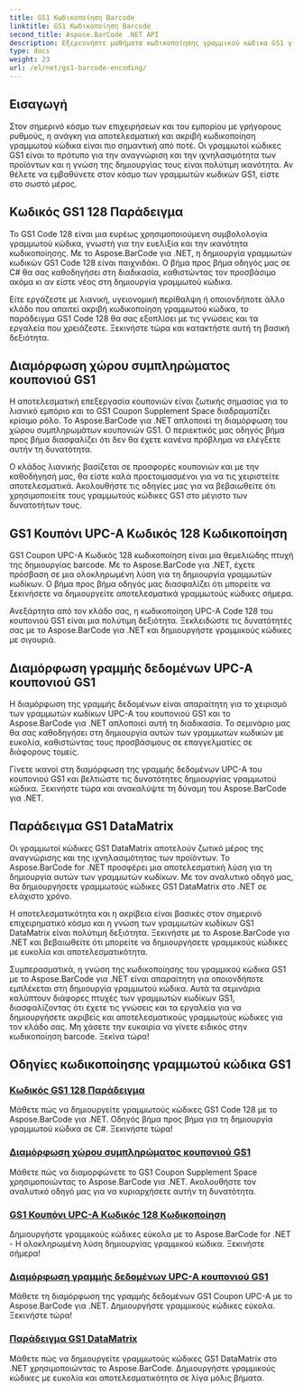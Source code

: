 ```yaml
---
title: GS1 Κωδικοποίηση Barcode
linktitle: GS1 Κωδικοποίηση Barcode
second_title: Aspose.BarCode .NET API
description: Εξερευνήστε μαθήματα κωδικοποίησης γραμμικού κώδικα GS1 για το Aspose.BarCode στο .NET. Δημιουργήστε γραμμωτούς κώδικες GS1 Code 128, UPC-A και DataMatrix με ευκολία. Ξεκινήστε τώρα!
type: docs
weight: 23
url: /el/net/gs1-barcode-encoding/
---
```


## Εισαγωγή
Στον σημερινό κόσμο των επιχειρήσεων και του εμπορίου με γρήγορους ρυθμούς, η ανάγκη για αποτελεσματική και ακριβή κωδικοποίηση γραμμωτού κώδικα είναι πιο σημαντική από ποτέ. Οι γραμμωτοί κώδικες GS1 είναι το πρότυπο για την αναγνώριση και την ιχνηλασιμότητα των προϊόντων και η γνώση της δημιουργίας τους είναι πολύτιμη ικανότητα. Αν θέλετε να εμβαθύνετε στον κόσμο των γραμμωτών κωδικών GS1, είστε στο σωστό μέρος.

## Κωδικός GS1 128 Παράδειγμα

Το GS1 Code 128 είναι μια ευρέως χρησιμοποιούμενη συμβολολογία γραμμωτού κώδικα, γνωστή για την ευελιξία και την ικανότητα κωδικοποίησης. Με το Aspose.BarCode για .NET, η δημιουργία γραμμωτών κωδικών GS1 Code 128 είναι παιχνιδάκι. Ο βήμα προς βήμα οδηγός μας σε C# θα σας καθοδηγήσει στη διαδικασία, καθιστώντας τον προσβάσιμο ακόμα κι αν είστε νέος στη δημιουργία γραμμωτού κώδικα.

Είτε εργάζεστε με λιανική, υγειονομική περίθαλψη ή οποιονδήποτε άλλο κλάδο που απαιτεί ακριβή κωδικοποίηση γραμμωτού κώδικα, το παράδειγμα GS1 Code 128 θα σας εξοπλίσει με τις γνώσεις και τα εργαλεία που χρειάζεστε. Ξεκινήστε τώρα και κατακτήστε αυτή τη βασική δεξιότητα.

## Διαμόρφωση χώρου συμπληρώματος κουπονιού GS1

Η αποτελεσματική επεξεργασία κουπονιών είναι ζωτικής σημασίας για το λιανικό εμπόριο και το GS1 Coupon Supplement Space διαδραματίζει κρίσιμο ρόλο. Το Aspose.BarCode για .NET απλοποιεί τη διαμόρφωση του χώρου συμπληρωμάτων κουπονιών GS1. Ο περιεκτικός μας οδηγός βήμα προς βήμα διασφαλίζει ότι δεν θα έχετε κανένα πρόβλημα να ελέγξετε αυτήν τη δυνατότητα.

Ο κλάδος λιανικής βασίζεται σε προσφορές κουπονιών και με την καθοδήγησή μας, θα είστε καλά προετοιμασμένοι για να τις χειριστείτε αποτελεσματικά. Ακολουθήστε τις οδηγίες μας για να βεβαιωθείτε ότι χρησιμοποιείτε τους γραμμωτούς κώδικες GS1 στο μέγιστο των δυνατοτήτων τους.

## GS1 Κουπόνι UPC-A Κωδικός 128 Κωδικοποίηση

GS1 Coupon UPC-A Κωδικός 128 κωδικοποίηση είναι μια θεμελιώδης πτυχή της δημιουργίας barcode. Με το Aspose.BarCode για .NET, έχετε πρόσβαση σε μια ολοκληρωμένη λύση για τη δημιουργία γραμμωτών κωδίκων. Ο βήμα προς βήμα οδηγός μας διασφαλίζει ότι μπορείτε να ξεκινήσετε να δημιουργείτε αποτελεσματικά γραμμωτούς κώδικες σήμερα.

Ανεξάρτητα από τον κλάδο σας, η κωδικοποίηση UPC-A Code 128 του κουπονιού GS1 είναι μια πολύτιμη δεξιότητα. Ξεκλειδώστε τις δυνατότητές σας με το Aspose.BarCode για .NET και δημιουργήστε γραμμικούς κώδικες με σιγουριά.

## Διαμόρφωση γραμμής δεδομένων UPC-A κουπονιού GS1

Η διαμόρφωση της γραμμής δεδομένων είναι απαραίτητη για το χειρισμό των γραμμωτών κωδίκων UPC-A του κουπονιού GS1 και το Aspose.BarCode για .NET απλοποιεί αυτή τη διαδικασία. Το σεμινάριο μας θα σας καθοδηγήσει στη δημιουργία αυτών των γραμμωτών κωδικών με ευκολία, καθιστώντας τους προσβάσιμους σε επαγγελματίες σε διάφορους τομείς.

Γίνετε ικανοί στη διαμόρφωση της γραμμής δεδομένων UPC-A του κουπονιού GS1 και βελτιώστε τις δυνατότητες δημιουργίας γραμμωτού κώδικα. Ξεκινήστε τώρα και ανακαλύψτε τη δύναμη του Aspose.BarCode για .NET.

## Παράδειγμα GS1 DataMatrix

Οι γραμμωτοί κώδικες GS1 DataMatrix αποτελούν ζωτικό μέρος της αναγνώρισης και της ιχνηλασιμότητας των προϊόντων. Το Aspose.BarCode for .NET προσφέρει μια αποτελεσματική λύση για τη δημιουργία αυτών των γραμμωτών κωδίκων. Με τον αναλυτικό οδηγό μας, θα δημιουργήσετε γραμμωτούς κώδικες GS1 DataMatrix στο .NET σε ελάχιστο χρόνο.

Η αποτελεσματικότητα και η ακρίβεια είναι βασικές στον σημερινό επιχειρηματικό κόσμο και η γνώση των γραμμωτών κωδίκων GS1 DataMatrix είναι πολύτιμη δεξιότητα. Ξεκινήστε με το Aspose.BarCode για .NET και βεβαιωθείτε ότι μπορείτε να δημιουργήσετε γραμμικούς κώδικες με ευκολία και αποτελεσματικότητα.

Συμπερασματικά, η γνώση της κωδικοποίησης του γραμμικού κώδικα GS1 με το Aspose.BarCode για .NET είναι απαραίτητη για οποιονδήποτε εμπλέκεται στη δημιουργία γραμμωτού κώδικα. Αυτά τα σεμινάρια καλύπτουν διάφορες πτυχές των γραμμωτών κωδίκων GS1, διασφαλίζοντας ότι έχετε τις γνώσεις και τα εργαλεία για να δημιουργήσετε ακριβείς και αποτελεσματικούς γραμμωτούς κώδικες για τον κλάδο σας. Μη χάσετε την ευκαιρία να γίνετε ειδικός στην κωδικοποίηση barcode. Ξεκίνα τώρα!
## Οδηγίες κωδικοποίησης γραμμωτού κώδικα GS1
### [Κωδικός GS1 128 Παράδειγμα](./gs1-code-128-example/)
Μάθετε πώς να δημιουργείτε γραμμωτούς κώδικες GS1 Code 128 με το Aspose.BarCode για .NET. Οδηγός βήμα προς βήμα για τη δημιουργία γραμμωτού κώδικα σε C#. Ξεκινήστε τώρα!
### [Διαμόρφωση χώρου συμπληρώματος κουπονιού GS1](./gs1-coupon-supplement-space-configuration/)
Μάθετε πώς να διαμορφώνετε το GS1 Coupon Supplement Space χρησιμοποιώντας το Aspose.BarCode για .NET. Ακολουθήστε τον αναλυτικό οδηγό μας για να κυριαρχήσετε αυτήν τη δυνατότητα.
### [GS1 Κουπόνι UPC-A Κωδικός 128 Κωδικοποίηση](./gs1-coupon-upc-a-code-128-encoding/)
Δημιουργήστε γραμμικούς κώδικες εύκολα με το Aspose.BarCode for .NET - Η ολοκληρωμένη λύση δημιουργίας γραμμικού κώδικα. Ξεκινήστε σήμερα!
### [Διαμόρφωση γραμμής δεδομένων UPC-A κουπονιού GS1](./gs1-coupon-upc-a-databar-configuration/)
Μάθετε τη διαμόρφωση της γραμμής δεδομένων GS1 Coupon UPC-A με το Aspose.BarCode για .NET. Δημιουργήστε γραμμικούς κώδικες εύκολα. Ξεκινήστε τώρα!
### [Παράδειγμα GS1 DataMatrix](./gs1-datamatrix-example/)
Μάθετε πώς να δημιουργείτε γραμμωτούς κώδικες GS1 DataMatrix στο .NET χρησιμοποιώντας το Aspose.BarCode. Δημιουργήστε γραμμικούς κώδικες με ευκολία και αποτελεσματικότητα σε λίγα μόλις βήματα.